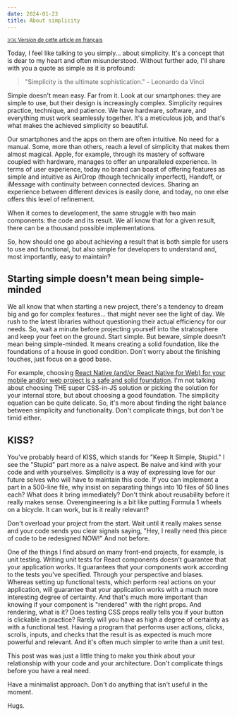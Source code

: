 ```yaml
---
date: 2024-01-23
title: About simplicity
---
```


<small>[🇫🇷 Version de cette article en français](/blog/parlons-simplicite/)</small>

Today, I feel like talking to you simply... about simplicity. It's a concept
that is dear to my heart and often misunderstood. Without further ado, I'll
share with you a quote as simple as it is profound:

> "Simplicity is the ultimate sophistication." - Leonardo da Vinci

Simple doesn't mean easy. Far from it. Look at our smartphones: they are simple
to use, but their design is increasingly complex. Simplicity requires practice,
technique, and patience. We have hardware, software, and everything must work
seamlessly together. It's a meticulous job, and that's what makes the achieved
simplicity so beautiful.

Our smartphones and the apps on them are often intuitive. No need for a manual.
Some, more than others, reach a level of simplicity that makes them almost
magical. Apple, for example, through its mastery of software coupled with
hardware, manages to offer an unparalleled experience. In terms of user
experience, today no brand can boast of offering features as simple and
intuitive as AirDrop (though technically imperfect), Handoff, or iMessage with
continuity between connected devices. Sharing an experience between different
devices is easily done, and today, no one else offers this level of refinement.

When it comes to development, the same struggle with two main components: the
code and its result. We all know that for a given result, there can be a
thousand possible implementations.

So, how should one go about achieving a result that is both simple for users to
use and functional, but also simple for developers to understand and, most
importantly, easy to maintain?

## Starting simple doesn't mean being simple-minded

We all know that when starting a new project, there's a tendency to dream big
and go for complex features... that might never see the light of day. We rush to
the latest libraries without questioning their actual efficiency for our needs.
So, wait a minute before projecting yourself into the stratosphere and keep your
feet on the ground. Start simple. But beware, simple doesn't mean being
simple-minded. It means creating a solid foundation, like the foundations of a
house in good condition. Don't worry about the finishing touches, just focus on
a good base.

For example, choosing
[React Native (and/or React Native for Web) for your mobile and/or web project is a safe and solid foundation](/blog/why-you-should-use-react-native-for-web/).
I'm not talking about choosing THE super CSS-in-JS solution or picking the
solution for your internal store, but about choosing a good foundation. The
simplicity equation can be quite delicate. So, it's more about finding the right
balance between simplicity and functionality. Don't complicate things, but don't
be timid either.

## KISS?

You've probably heard of KISS, which stands for "Keep It Simple, Stupid." I see
the "Stupid" part more as a naive aspect. Be naive and kind with your code and
with yourselves. Simplicity is a way of expressing love for our future selves
who will have to maintain this code. If you can implement a part in a 500-line
file, why insist on separating things into 10 files of 50 lines each? What does
it bring immediately? Don't think about reusability before it really makes
sense. Overengineering is a bit like putting Formula 1 wheels on a bicycle. It
can work, but is it really relevant?

Don't overload your project from the start. Wait until it really makes sense and
your code sends you clear signals saying, "Hey, I really need this piece of code
to be redesigned NOW!" And not before.

One of the things I find absurd on many front-end projects, for example, is unit
testing. Writing unit tests for React components doesn't guarantee that your
application works. It guarantees that your components work according to the
tests you've specified. Through your perspective and biases. Whereas setting up
functional tests, which perform real actions on your application, will guarantee
that your application works with a much more interesting degree of certainty.
And that's much more important than knowing if your component is "rendered" with
the right props. And rendering, what is it? Does testing CSS props really tells
you if your button is clickable in practice? Rarely will you have as high a
degree of certainty as with a functional test. Having a program that performs
user actions, clicks, scrolls, inputs, and checks that the result is as expected
is much more powerful and relevant. And it's often much simpler to write than a
unit test.

This post was was just a little thing to make you think about your relationship
with your code and your architecture. Don't complicate things before you have a
real need.

Have a minimalist approach. Don't do anything that isn't useful in the moment.

Hugs.
